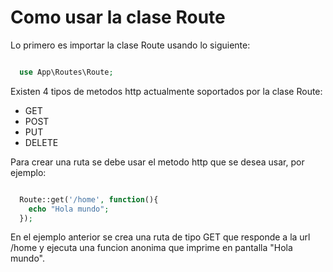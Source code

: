 # Como usar la clase Route

Lo primero es importar la clase Route usando lo siguiente:

```php

  use App\Routes\Route;

```

Existen 4 tipos de metodos http actualmente soportados por la clase Route:

- GET
- POST
- PUT
- DELETE

Para crear una ruta se debe usar el metodo http que se desea usar, por ejemplo:

```php

  Route::get('/home', function(){
    echo "Hola mundo";
  });

```

En el ejemplo anterior se crea una ruta de tipo GET que responde a la url /home y ejecuta una funcion anonima que imprime en pantalla "Hola mundo".
